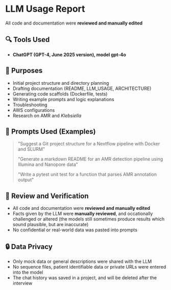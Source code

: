 # LLM Usage Report

All code and documentation were **reviewed and manually edited**

## 🔍 Tools Used

- **ChatGPT (GPT-4, June 2025 version), model gpt-4o**

## 📌 Purposes

- Initial project structure and directory planning
- Drafting documentation (README, LLM_USAGE, ARCHITECTURE)
- Generating code scaffolds (Dockerfile, tests)
- Writing example prompts and logic explanations
- Troubleshooting
- AWS configurations
- Research on AMR and *Klebsiella*

## 🧪 Prompts Used (Examples)

> "Suggest a Git project structure for a Nextflow pipeline with Docker and SLURM"
>  
> "Generate a markdown README for an AMR detection pipeline using Illumina and Nanopore data"
>
> "Write a pytest unit test for a function that parses AMR annotation output"

## 🧼 Review and Verification

- All code and documentation were **reviewed and manually edited**
- Facts given by the LLM were **manually reviewed**, and occationally challenged or  altered (the models still sometimes produce results which sound plausible, but are inaccurate)
- No confidential or real-world data was pasted into prompts

## 🔒 Data Privacy

- Only mock data or general descriptions were shared with the LLM
- No sequence files, patient identifiable data or private URLs were entered into the model
- The chat history was saved in a project, and will be deleted after the interview



